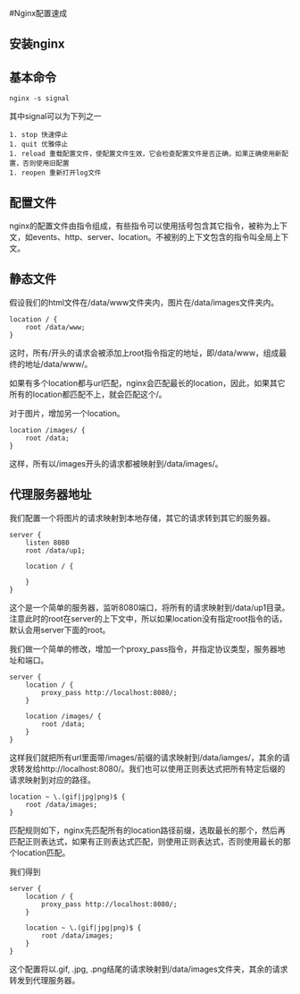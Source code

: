 #Nginx配置速成

## 安装nginx

## 基本命令

	nginx -s signal

其中signal可以为下列之一

	1. stop 快速停止
	1. quit 优雅停止
	1. reload 重载配置文件，使配置文件生效，它会检查配置文件是否正确，如果正确使用新配置，否则使用旧配置
	1. reopen 重新打开log文件

## 配置文件

nginx的配置文件由指令组成，有些指令可以使用括号包含其它指令，被称为上下文，如events、http、server、location。不被别的上下文包含的指令叫全局上下文。

## 静态文件

假设我们的html文件在/data/www文件夹内，图片在/data/images文件夹内。

	location / {
		root /data/www;
	}

这时，所有/开头的请求会被添加上root指令指定的地址，即/data/www，组成最终的地址/data/www/。

如果有多个location都与url匹配，nginx会匹配最长的location，因此，如果其它所有的location都匹配不上，就会匹配这个/。

对于图片，增加另一个location。

	location /images/ {
		root /data;
	}

这样，所有以/images开头的请求都被映射到/data/images/。

## 代理服务器地址

我们配置一个将图片的请求映射到本地存储，其它的请求转到其它的服务器。

	server {
		listen 8080
		root /data/up1;

		location / {

		}
	}

这个是一个简单的服务器，监听8080端口，将所有的请求映射到/data/up1目录。注意此时的root在server的上下文中，所以如果location没有指定root指令的话，默认会用server下面的root。

我们做一个简单的修改，增加一个proxy_pass指令，并指定协议类型，服务器地址和端口。

	server {
		location / {
			proxy_pass http://localhost:8080/;
		}

		location /images/ {
			root /data;
		}
	}

这样我们就把所有url里面带/images/前缀的请求映射到/data/iamges/，其余的请求转发给http://localhost:8080/。我们也可以使用正则表达式把所有特定后缀的请求映射到对应的路径。

	location ~ \.(gif|jpg|png)$ {
		root /data/images;
	}

匹配规则如下，nginx先匹配所有的location路径前缀，选取最长的那个，然后再匹配正则表达式，如果有正则表达式匹配，则使用正则表达式，否则使用最长的那个location匹配。

我们得到

	server {
		location / {
			proxy_pass http://localhost:8080/;
		}

		location ~ \.(gif|jpg|png)$ {
			root /data/images;
		}
	}

这个配置将以.gif, .jpg, .png结尾的请求映射到/data/images文件夹，其余的请求转发到代理服务器。

